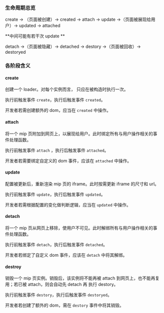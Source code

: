 ### 生命周期总览

create -> （页面被创建）-> created -> attach -> update ->（页面被展现给用户）-> updated -> attached

**中间可能有若干次 update **

detach ->（页面被隐藏）-> detached -> destory ->（页面被回收）-> destoryed

### 各阶段含义

#### create

创建一个 loader。对每个实例而言， 只应在被构造时执行一次。

执行前触发事件 `create`，执行后触发事件 `created`。

开发者若需创建额外的 dom，应当在 `created` 中操作。

#### attach

将一个 mip 页附加到网页上，以展现给用户。此时绑定所有与用户操作相关的事件处理函数。

执行前触发事件 `attach` ，执行后触发事件 `attached`。

开发者若需要绑定自定义的 dom 事件，应该在 `attached` 中操作。

#### update

配置被更新后，重新渲染 mip 页的 iframe。此时按需更新 iframe 的尺寸和 url。

执行前触发事件 `update`，执行后触发事件 `updated`。

开发者若需根据配置的变化做判断逻辑，应当在 `updated` 中操作。

#### detach

将一个 mip 页从网页上移除，使用户不可见。此时解绑所有与用户操作相关的事件处理函数。

执行前触发事件 `detach`，执行后触发事件 `detached`。

开发者若绑定了自定义 dom 事件，应该在 `detach` 中将其解绑。

#### destroy

销毁一个 mip 页实例。销毁后，该实例将不能再被 attach 到网页上，也不能再复用；若已被 attach，则会自动先 detach 再 执行 destory。

执行前触发事件 `destory`，执行后触发事件 `destoryed`。

开发者若创建了额外的 dom，需在 `destory` 事件中将其销毁。